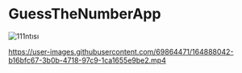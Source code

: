 # GuessTheNumberApp
![111ntısı](https://user-images.githubusercontent.com/69864471/164888040-9201a31c-b2fa-4cd9-8dff-d3681f4dbf5f.PNG)


https://user-images.githubusercontent.com/69864471/164888042-b16bfc67-3b0b-4718-97c9-1ca1655e9be2.mp4

